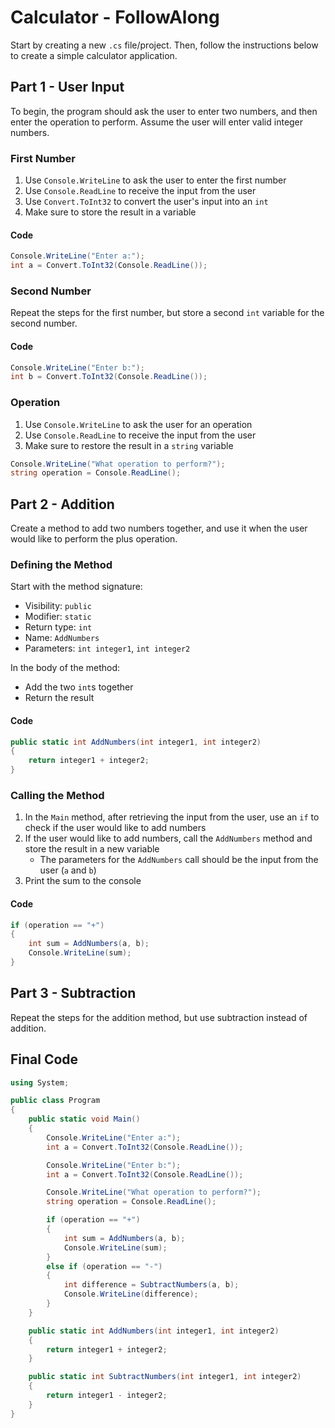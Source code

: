 # Calculator - FollowAlong
Start by creating a new `.cs` file/project. Then, follow the instructions below to create a simple calculator application.

## Part 1 - User Input
To begin, the program should ask the user to enter two numbers, and then enter the operation to perform. Assume the user will enter valid integer numbers.

### First Number
1. Use `Console.WriteLine` to ask the user to enter the first number
1. Use `Console.ReadLine` to receive the input from the user
1. Use `Convert.ToInt32` to convert the user's input into an `int`
1. Make sure to store the result in a variable

#### Code
```cs
Console.WriteLine("Enter a:");
int a = Convert.ToInt32(Console.ReadLine());
```

### Second Number
Repeat the steps for the first number, but store a second `int` variable for the second number.

#### Code
```cs
Console.WriteLine("Enter b:");
int b = Convert.ToInt32(Console.ReadLine());
```

### Operation
1. Use `Console.WriteLine` to ask the user for an operation
1. Use `Console.ReadLine` to receive the input from the user
1. Make sure to restore the result in a `string` variable

```cs
Console.WriteLine("What operation to perform?");
string operation = Console.ReadLine();
```

## Part 2 - Addition
Create a method to add two numbers together, and use it when the user would like to perform the plus operation.

### Defining the Method
Start with the method signature:
- Visibility: `public`
- Modifier: `static`
- Return type: `int`
- Name: `AddNumbers`
- Parameters: `int integer1`, `int integer2`

In the body of the method:
- Add the two `int`s together
- Return the result

#### Code
```cs
public static int AddNumbers(int integer1, int integer2)
{		
    return integer1 + integer2;
}
```

### Calling the Method
1. In the `Main` method, after retrieving the input from the user, use an `if` to check if the user would like to add numbers
1. If the user would like to add numbers, call the `AddNumbers` method and store the result in a new variable  
    - The parameters for the `AddNumbers` call should be the input from the user (`a` and `b`)
1. Print the sum to the console

#### Code
```cs
if (operation == "+")
{
    int sum = AddNumbers(a, b);
    Console.WriteLine(sum);
}
```

## Part 3 - Subtraction
Repeat the steps for the addition method, but use subtraction instead of addition.

## Final Code
```cs
using System;

public class Program
{
	public static void Main()
	{
		Console.WriteLine("Enter a:");
		int a = Convert.ToInt32(Console.ReadLine());

		Console.WriteLine("Enter b:");
		int a = Convert.ToInt32(Console.ReadLine());

		Console.WriteLine("What operation to perform?");
		string operation = Console.ReadLine();

		if (operation == "+")
		{
			int sum = AddNumbers(a, b);
			Console.WriteLine(sum);
		}
		else if (operation == "-")
		{
			int difference = SubtractNumbers(a, b);
			Console.WriteLine(difference);
		}
	}

	public static int AddNumbers(int integer1, int integer2)
	{		
		return integer1 + integer2;
	}

	public static int SubtractNumbers(int integer1, int integer2)
	{		
		return integer1 - integer2;
	}
}
```
